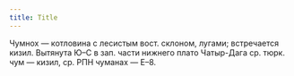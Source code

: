 ```yaml
---
title: Title
---
```


Чумнох — котловина с лесистым вост. склоном, лугами; встречается кизил. Вытянута
Ю–С в зап. части нижнего плато Чатыр-Дага ср. тюрк. чум — кизил, ср. РПН чуманах
— Е–8.
